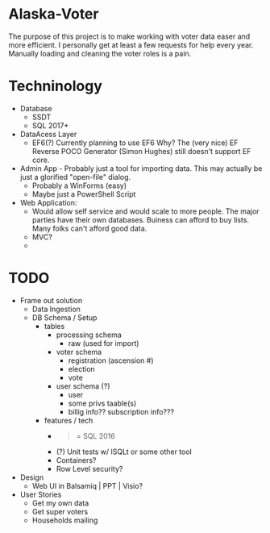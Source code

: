 # Alaska-Voter
The purpose of this project is to make working with voter data easer and more efficient. I personally get at least a few requests for help every year.  Manually loading and cleaning the voter roles is a pain.

# Techninology
- Database 
  - SSDT
  - SQL 2017+
- DataAcess Layer 
  - EF6(?) 
    Currently planning to use EF6
    Why? The (very nice) EF Reverse POCO Generator (Simon Hughes) still doesn't support EF core. 
- Admin App - Probably just a tool for importing data.  This may actually be just a glorified "open-file" dialog. 
  - Probably a WinForms (easy) 
  - Maybe just a PowerShell Script   
- Web Application:
  - Would allow self service and would scale to more people.  The major parties have their own databases.  Buiness can afford to buy lists.  Many folks can't afford good data.
  - MVC?
  - 
  

# TODO
- Frame out solution
  - Data Ingestion
  - DB Schema / Setup
    - tables
        - processing schema 
          - raw (used for import)
        - voter schema 
          - registration (ascension #)
          - election 
          - vote
        - user schema (?)
          - user
          - some privs taable(s)
          - billig info?? subscription info???
    - features / tech
      - >= SQL 2016
      - (?) Unit tests w/ lSQLt or some other tool
      - Containers?
      - Row Level security?
- Design
  - Web UI in Balsamiq | PPT | Visio?
- User Stories 
  - Get my own data
  - Get super voters
  - Households mailing
